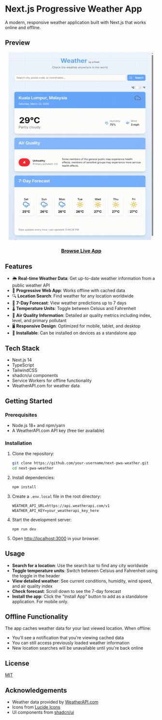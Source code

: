 # Next.js Progressive Weather App

A modern, responsive weather application built with Next.js that works online and offline.

## Preview

<!-- ![Weather App](preview.gif) -->
<div align="center">
   <img src="preview.gif" width="480" height="620">
</div>


<div align="center">

### [Browse Live App](https://next-pwa-weather.vercel.app/)

</div>

## Features

- 🌦️ **Real-time Weather Data**: Get up-to-date weather information from a public weather API
- 📱 **Progressive Web App**: Works offline with cached data
- 🔍 **Location Search**: Find weather for any location worldwide
- 📅 **7-Day Forecast**: View weather predictions up to 7 days 
- 🌡️ **Temperature Units**: Toggle between Celsius and Fahrenheit
- 💨 **Air Quality Information**: Detailed air quality metrics including index, level, and primary pollutant
- 🖥️ **Responsive Design**: Optimized for mobile, tablet, and desktop
- 💾 **Installable**: Can be installed on devices as a standalone app

## Tech Stack

- Next.js 14
- TypeScript
- TailwindCSS
- shadcn/ui components
- Service Workers for offline functionality
- WeatherAPI.com for weather data

## Getting Started

### Prerequisites

- Node.js 18+ and npm/yarn
- A WeatherAPI.com API key (free tier available)

### Installation

1. Clone the repository:
   ```bash
   git clone https://github.com/your-username/next-pwa-weather.git
   cd next-pwa-weather
   ```

2. Install dependencies:
   ```bash
   npm install
   ```

3. Create a `.env.local` file in the root directory:
   ```
   WEATHER_API_URL=https://api.weatherapi.com/v1
   WEATHER_API_KEY=your_weatherapi_key_here
   ```

4. Start the development server:
   ```bash
   npm run dev
   ```

5. Open [http://localhost:3000](http://localhost:3000) in your browser.

## Usage

- **Search for a location**: Use the search bar to find any city worldwide
- **Toggle temperature units**: Switch between Celsius and Fahrenheit using the toggle in the header
- **View detailed weather**: See current conditions, humidity, wind speed, and air quality index
- **Check forecast**: Scroll down to see the 7-day forecast
- **Install the app**: Click the "Install App" button to add as a standalone application. For mobile only.

## Offline Functionality

The app caches weather data for your last viewed location. When offline:
- You'll see a notification that you're viewing cached data
- You can still access previously loaded weather information
- New location searches will be unavailable until you're back online

## License

[MIT](LICENSE)

## Acknowledgements

- Weather data provided by [WeatherAPI.com](https://www.weatherapi.com/)
- Icons from [Lucide Icons](https://lucide.dev/)
- UI components from [shadcn/ui](https://ui.shadcn.com/)
